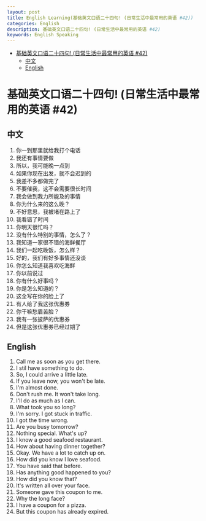 ```yaml
---
layout: post
title: English Learning(基础英文口语二十四句! (日常生活中最常用的英语 #42))
categories: English
description: 基础英文口语二十四句! (日常生活中最常用的英语 #42)
keywords: English Speaking
---
```


<!-- START doctoc generated TOC please keep comment here to allow auto update -->
<!-- DON'T EDIT THIS SECTION, INSTEAD RE-RUN doctoc TO UPDATE -->


- [基础英文口语二十四句! (日常生活中最常用的英语 #42)](#%E5%9F%BA%E7%A1%80%E8%8B%B1%E6%96%87%E5%8F%A3%E8%AF%AD%E4%BA%8C%E5%8D%81%E5%9B%9B%E5%8F%A5-%E6%97%A5%E5%B8%B8%E7%94%9F%E6%B4%BB%E4%B8%AD%E6%9C%80%E5%B8%B8%E7%94%A8%E7%9A%84%E8%8B%B1%E8%AF%AD-42)
  - [中文](#%E4%B8%AD%E6%96%87)
  - [English](#english)

<!-- END doctoc generated TOC please keep comment here to allow auto update -->

# 基础英文口语二十四句! (日常生活中最常用的英语 #42)

## 中文

1. 你一到那里就给我打个电话
2. 我还有事情要做
3. 所以，我可能晚一点到
4. 如果你现在出发，就不会迟到的
5. 我差不多都做完了
6. 不要催我，这不会需要很长时间
7. 我会做到我力所能及的事情
8. 你为什么来的这么晚？
9. 不好意思，我被堵在路上了
10. 我看错了时间
11. 你明天很忙吗？
12. 没有什么特别的事情，怎么了？
13. 我知道一家很不错的海鲜餐厅
14. 我们一起吃晚饭，怎么样？
15. 好的，我们有好多事情还没谈
16. 你怎么知道我喜欢吃海鲜
17. 你以前说过
18. 你有什么好事吗？
19. 你是怎么知道的？
20. 这全写在你的脸上了
21. 有人给了我这张优惠券
22. 你干嘛愁眉苦脸？
23. 我有一张披萨的优惠券
24. 但是这张优惠券已经过期了

## English

1. Call me as soon as you get there.
2. I stil have something to do.
3. So, I could arrive a little late.
4. If you leave now, you won't be late.
5. I'm almost done.
6. Don't rush me. It won't take long.
7. I'll do as much as I can.
8. What took you so long?
9. I'm sorry. I got stuck in traffic.
10. I got the time wrong.
11. Are you busy tomorrow?
12. Nothing special. What's up?
13. I know a good seafood restaurant.
14. How about having dinner together?
15. Okay. We have a lot to catch up on.
16. How did you know I love seafood.
17. You have said that before.
18. Has anything good happened to you?
19. How did you know that?
20. It's written all over your face.
21. Someone gave this coupon to me.
22. Why the long face?
23. I have a coupon for a pizza.
24. But this coupon has already expired.
